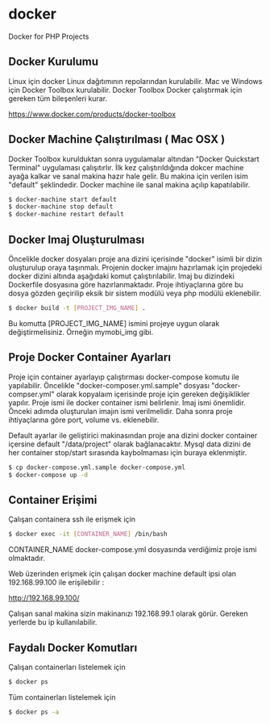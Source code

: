 # docker
Docker for PHP Projects

## Docker Kurulumu

Linux için docker Linux dağıtımının repolarından kurulabilir.
Mac ve Windows için Docker Toolbox kurulabilir. 
Docker Toolbox Docker çalıştırmak için gereken tüm bileşenleri kurar.

https://www.docker.com/products/docker-toolbox

## Docker Machine Çalıştırılması ( Mac OSX )

Docker Toolbox kurulduktan sonra uygulamalar altından  "Docker Quickstart Terminal" uygulaması çalışıtırlır.
İlk kez çalıştırıldığında  dokcer machine ayağa kalkar ve sanal makina hazır hale gelir. Bu makina için verilen isim "default" şeklindedir.
Docker machine ile sanal makina açılıp kapatılabilir.

```bash
$ docker-machine start default
$ docker-machine stop default
$ docker-machine restart default
```

## Docker Imaj Oluşturulması
Öncelikle docker dosyaları proje ana dizini içerisinde "docker" isimli bir dizin oluşturulup oraya taşınmalı.
Projenin docker imajını hazırlamak için projedeki docker dizini altında aşağıdaki komut çalıştırılabilir.
Imaj bu dizindeki Dockerfile dosyasına göre hazırlanmaktadır. Proje ihtiyaçlarına göre bu dosya gözden geçirilip eksik bir sistem modülü veya php modülü eklenebilir.
 
```bash
$ docker build -t [PROJECT_IMG_NAME] .
```

Bu komutta [PROJECT_IMG_NAME] ismini projeye uygun olarak değiştirmelisiniz. Örneğin mymobi_img gibi.

## Proje Docker Container Ayarları
Proje için container ayarlayıp çalıştırması docker-compose komutu ile yapılabilir.
Öncelikle "docker-composer.yml.sample" dosyası "docker-compser.yml" olarak kopyalaım içerisinde proje için gereken değişiklikler yapılır.
Proje ismi ile docker container ismi belirlenir. İmaj ismi önemlidir. Önceki adımda oluşturulan imajın ismi verilmelidir.
Daha sonra proje ihtiyaçlarına göre port, volume vs. eklenebilir.

Default ayarlar ile geliştirici makinasından proje ana dizini docker container içersine default "/data/project" olarak bağlanacaktır.
Mysql data dizini de her container stop/start sırasında kaybolmaması için buraya eklenmiştir. 


```bash
$ cp docker-compose.yml.sample docker-compose.yml
$ docker-compose up -d
```
## Container Erişimi
Çalışan containera ssh ile erişmek için

```bash
$ docker exec -it [CONTAINER_NAME] /bin/bash
```

CONTAINER_NAME docker-compose.yml dosyasında verdiğimiz proje ismi olmaktadır.

Web üzerinden erişmek için çalışan docker machine default ipsi olan 192.168.99.100 ile erişilebilir :

http://192.168.99.100/

Çalışan sanal makina sizin makinanızı 192.168.99.1 olarak görür. Gereken yerlerde bu ip kullanılabilir.

## Faydalı Docker Komutları
Çalışan containerları listelemek için
```bash
$ docker ps
```

Tüm containerları listelemek için
```bash
$ docker ps -a
```
